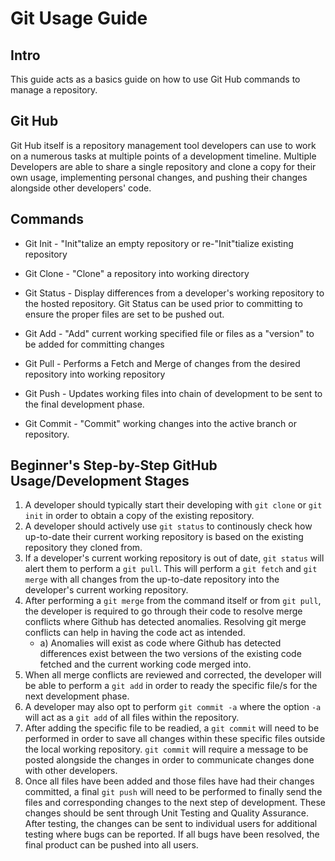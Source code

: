 # Git Usage Guide

## Intro
This guide acts as a basics guide on how to use Git Hub commands to manage a repository.

## Git Hub
Git Hub itself is a repository management tool developers can use to work on a numerous tasks at multiple points of a development timeline.  Multiple Developers are able to share a single repository and clone a copy for their own usage, implementing personal changes, and pushing their changes alongside other developers' code.

## Commands

* Git Init - "Init"talize an empty repository or re-"Init"tialize existing repository
* Git Clone - "Clone" a repository into working directory

* Git Status - Display differences from a developer's working repository to the hosted repository.  Git Status can be used prior to committing to ensure the proper files are set to be pushed out. 

* Git Add - "Add" current working specified file or files as a "version" to be added for committing changes

* Git Pull - Performs a Fetch and Merge of changes from the desired repository into working repository

* Git Push - Updates working files into chain of development to be sent to the final development phase.

* Git Commit - "Commit" working changes into the active branch or repository.

## Beginner's Step-by-Step GitHub Usage/Development Stages
1)  A developer should typically start their developing with `git clone` or `git init` in order to obtain a copy of the existing repository.
2)  A developer should actively use `git status` to continously check how up-to-date their current working repository is based on the existing repository they cloned from.
3)  If a developer's current working repository is out of date, `git status` will alert them to perform a `git pull`.  This will perform a `git fetch` and `git merge` with all changes from the up-to-date repository into the developer's current working repository.
4)  After performing a `git merge` from the command itself or from `git pull`, the developer is required to go through their code to resolve merge conflicts where Github has detected anomalies.  Resolving git merge conflicts can help in having the code act as intended.
    * a) Anomalies will exist as code where Github has detected differences exist between the two versions of the existing code fetched and the current working code merged into.
5)  When all merge conflicts are reviewed and corrected, the developer will be able to perform a `git add` in order to ready the specific file/s for the next development phase.
6)  A developer may also opt to perform `git commit -a` where the option `-a` will act as a `git add` of all files within the repository.
7)  After adding the specific file to be readied, a `git commit` will need to be performed in order to save all changes within these specific files outside the local working repository.  `git commit` will require a message to be posted alongside the changes in order to communicate changes done with other developers.
8)  Once all files have been added and those files have had their changes committed, a final `git push` will need to be performed to finally send the files and corresponding changes to the next step of development.  These changes should be sent through Unit Testing and Quality Assurance.  After testing, the changes can be sent to individual users for additional testing where bugs can be reported.  If all bugs have been resolved, the final product can be pushed into all users.
